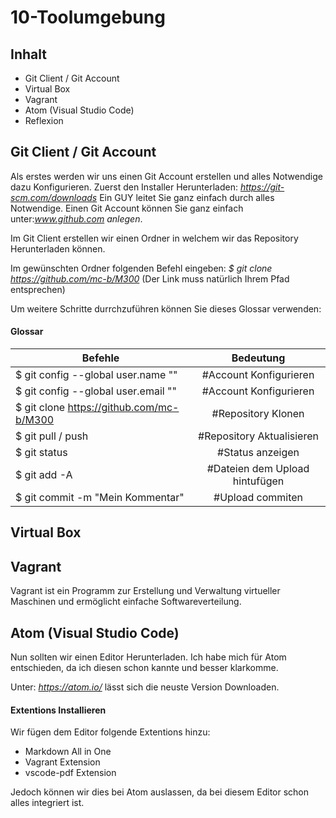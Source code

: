 10-Toolumgebung
==
Inhalt
--
* Git Client / Git Account
* Virtual Box
* Vagrant
* Atom (Visual Studio Code)
* Reflexion

Git Client / Git Account
--
Als erstes werden wir uns einen Git Account erstellen und alles Notwendige dazu Konfigurieren.
Zuerst den Installer Herunterladen: _https://git-scm.com/downloads_
Ein GUY leitet Sie ganz einfach durch alles Notwendige. Einen Git Account können Sie ganz einfach unter:_www.github.com anlegen_.

Im Git Client erstellen wir einen Ordner in welchem wir das Repository Herunterladen können.

Im gewünschten Ordner folgenden Befehl eingeben:
_$ git clone https://github.com/mc-b/M300_ (Der Link muss natürlich Ihrem Pfad entsprechen)

Um weitere Schritte durrchzuführen können Sie dieses Glossar verwenden:

#### Glossar

| Befehle       | Bedeutung     |
| ------------- |:-------------:|
|$ git config --global user.name "<username>"  |#Account Konfigurieren  |
|$ git config --global user.email "<e-mail>"   |#Account Konfigurieren  |   
|$ git clone https://github.com/mc-b/M300      |#Repository Klonen      |
|$ git pull    / push                                |#Repository Aktualisieren|
|$ git status                                  |#Status anzeigen        |
|$ git add -A                                  |#Dateien dem Upload hintufügen|                       
|$ git commit -m "Mein Kommentar"              |#Upload commiten        |

Virtual Box
--

Vagrant
--
Vagrant ist ein Programm zur Erstellung und Verwaltung virtueller Maschinen und ermöglicht einfache Softwareverteilung.

Atom (Visual Studio Code)
--

Nun sollten wir einen Editor Herunterladen. Ich habe mich für Atom entschieden, da ich diesen schon kannte und besser klarkomme.

Unter: _https://atom.io/_ lässt sich die neuste Version Downloaden.

#### Extentions Installieren

Wir fügen dem Editor folgende Extentions hinzu:

* Markdown All in One
* Vagrant Extension
* vscode-pdf Extension

Jedoch können wir dies bei Atom auslassen, da bei diesem Editor schon alles integriert ist.
